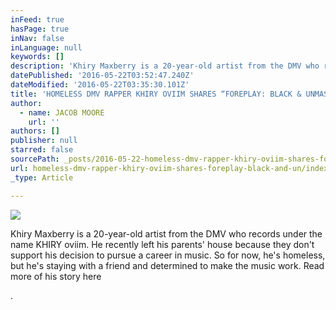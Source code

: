 ```yaml
---
inFeed: true
hasPage: true
inNav: false
inLanguage: null
keywords: []
description: 'Khiry Maxberry is a 20-year-old artist from the DMV who records under the name KHIRY oviim. He recently left his parents’ house because they don’t support his decision to pursue a career in music. So for now, he’s homeless, but he’s staying with a friend and determined to make the music work. Read more of his story here'
datePublished: '2016-05-22T03:52:47.240Z'
dateModified: '2016-05-22T03:35:30.101Z'
title: 'HOMELESS DMV RAPPER KHIRY OVIIM SHARES “FOREPLAY: BLACK & UNMASTERED*”'
author:
  - name: JACOB MOORE
    url: ''
authors: []
publisher: null
starred: false
sourcePath: _posts/2016-05-22-homeless-dmv-rapper-khiry-oviim-shares-foreplay-black-and-un.md
url: homeless-dmv-rapper-khiry-oviim-shares-foreplay-black-and-un/index.html
_type: Article

---
```

![](https://the-grid-user-content.s3-us-west-2.amazonaws.com/09dd231b-f708-4486-be33-1933a33e2995.jpg)

Khiry Maxberry is a 20-year-old artist from the DMV who records under the name KHIRY oviim. He recently left his parents' house because they don't support his decision to pursue a career in music. So for now, he's homeless, but he's staying with a friend and determined to make the music work. Read more of his story here

.